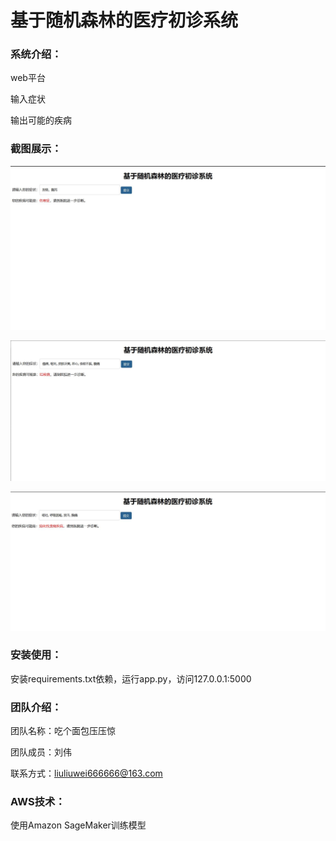 # 基于随机森林的医疗初诊系统

### 系统介绍：

web平台

输入症状

输出可能的疾病

### 截图展示：

![1](pic/1.jpg)

![2](pic/2.jpg)

![3](pic/3.jpg)

### 安装使用：

安装requirements.txt依赖，运行app.py，访问127.0.0.1:5000

### 团队介绍：

团队名称：吃个面包压压惊

团队成员：刘伟

联系方式：liuliuwei666666@163.com

### AWS技术：

使用Amazon SageMaker训练模型